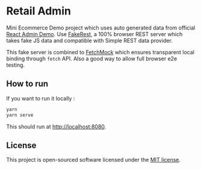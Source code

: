 # Retail Admin

Mini Ecommerce Demo project which uses auto generated data from official [React Admin Demo](https://marmelab.com/react-admin-demo). Use [FakeRest](https://github.com/marmelab/FakeRest), a 100% browser REST server which takes fake JS data and compatible with Simple REST data provider.

This fake server is combined to [FetchMock](https://github.com/wheresrhys/fetch-mock) which ensures transparent local binding through `fetch` API. Also a good way to allow full browser e2e testing.

## How to run

If you want to run it locally :

```bash
yarn
yarn serve
```

This should run at [http://localhost:8080](http://localhost:8080).

## License

This project is open-sourced software licensed under the [MIT license](https://adr1enbe4udou1n.mit-license.org).
